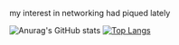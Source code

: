 my interest in networking had piqued lately

![Anurag's GitHub stats](https://github-readme-stats.vercel.app/api?username=badewen&show_icons=true&theme=dark&hide_border=true)
[![Top Langs](https://github-readme-stats.vercel.app/api/top-langs/?username=badewen&theme=dark&hide_border=true)](https://google.com)
